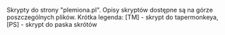 Skrypty do strony "plemiona.pl". 
Opisy skryptów dostępne są na górze poszczególnych plików.
Krótka legenda:
[TM] - skrypt do tapermonkeya,
[PS] - skrypt do paska skrótów
